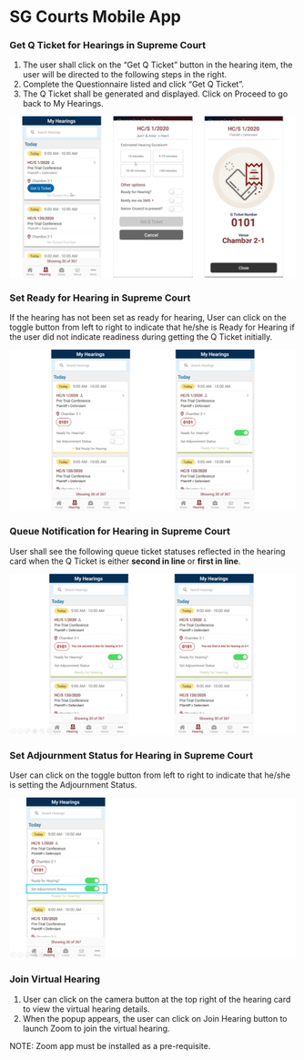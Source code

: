 # SG Courts Mobile App 

###  Get Q Ticket for Hearings in Supreme Court

1. The user shall click on the “Get Q Ticket” button in the hearing item, the user will be directed to the following steps in the right. 
2. Complete the Questionnaire listed and click “Get Q Ticket”.
3. The Q Ticket shall be generated and displayed. Click on Proceed to go back to My Hearings.

![](/assets/5b_CDMSTicket_1.png)

### Set Ready for Hearing in Supreme Court

If the hearing has not been set as ready for hearing, User can click on the toggle button from left to right to indicate that he/she is Ready for Hearing if the user did not indicate readiness during getting the Q Ticket initially. 

![](/assets/5b_CDMSTicket_3a.png)

### Queue Notification for Hearing in Supreme Court

User shall see the following queue ticket statuses reflected in the hearing card when the Q Ticket is either **second in line** or **first in line**.

![](/assets/5b_CDMSTicket_2.png)

### Set Adjournment Status for Hearing in Supreme Court

User can click on the toggle button from left to right to indicate that he/she is setting the Adjournment Status.

![](/assets/5b_CDMSTicket_4a.png)

### Join Virtual Hearing

1. User can click on the camera button at the top right of the hearing card to view the virtual hearing details.
2. When the popup appears, the user can click on Join Hearing button to launch Zoom to join the virtual hearing. 

NOTE: Zoom app must be installed as a pre-requisite. 
